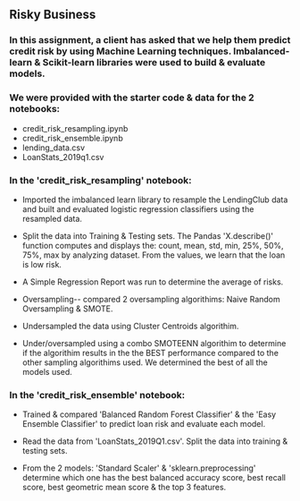 ## Risky Business

### In this assignment, a client has asked that we help them predict credit risk by using Machine Learning techniques. Imbalanced-learn & Scikit-learn libraries were used to build & evaluate models.

### We were provided with the starter code & data for the 2 notebooks:

* credit_risk_resampling.ipynb
* credit_risk_ensemble.ipynb
* lending_data.csv
* LoanStats_2019q1.csv

### In the 'credit_risk_resampling' notebook:

* Imported the imbalanced learn library to resample the LendingClub data and built and evaluated logistic regression classifiers using the resampled data.

* Split the data into Training & Testing sets. The Pandas 'X.describe()' function computes and displays the: count, mean, std, min, 25%, 50%, 75%, max by analyzing dataset. From the values, we learn that the loan is low risk.

* A Simple Regression Report was run to determine the average of risks.

* Oversampling-- compared 2 oversampling algorithims:
Naive Random Oversampling
&
SMOTE.

* Undersampled the data using Cluster Centroids algorithim.

* Under/oversampled using a combo SMOTEENN algorithim to determine if the algorithim results in the the BEST performance compared to the other sampling algorithims used. We determined the best of all the models used.


### In the 'credit_risk_ensemble' notebook:

* Trained & compared 'Balanced Random Forest Classifier' & the 'Easy Ensemble Classifier' to predict loan risk and evaluate each model.

* Read the data from 'LoanStats_2019Q1.csv'.
Split the data into training & testing sets. 

* From the 2 models:
'Standard Scaler' & 'sklearn.preprocessing' determine which one has the best balanced accuracy score, best recall score, best geometric mean score & the top 3 features.





